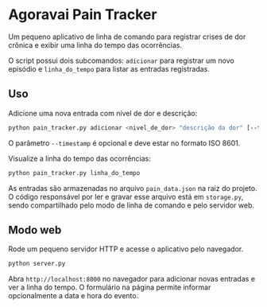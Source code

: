 # Agoravai Pain Tracker

Um pequeno aplicativo de linha de comando para registrar crises de dor crônica e exibir uma linha do tempo das ocorrências.

O script possui dois subcomandos:
`adicionar` para registrar um novo episódio e `linha_do_tempo` para listar as entradas registradas.

## Uso

Adicione uma nova entrada com nível de dor e descrição:

```bash
python pain_tracker.py adicionar <nivel_de_dor> "descrição da dor" [--timestamp YYYY-MM-DDTHH:MM]
```
O parâmetro `--timestamp` é opcional e deve estar no formato ISO 8601.

Visualize a linha do tempo das ocorrências:

```bash
python pain_tracker.py linha_do_tempo
```

As entradas são armazenadas no arquivo `pain_data.json` na raiz do projeto. O
código responsável por ler e gravar esse arquivo está em `storage.py`, sendo
compartilhado pelo modo de linha de comando e pelo servidor web.


## Modo web

Rode um pequeno servidor HTTP e acesse o aplicativo pelo navegador.

```bash
python server.py
```

Abra `http://localhost:8000` no navegador para adicionar novas entradas e ver a linha do tempo.
O formulário na página permite informar opcionalmente a data e hora do evento.

